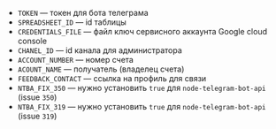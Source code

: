 - `TOKEN` — токен для бота телеграма
- `SPREADSHEET_ID` — id таблицы
- `CREDENTIALS_FILE` — файл ключ сервисного аккаунта Google cloud console
- `CHANEL_ID` — id канала для администратора
- `ACCOUNT_NUMBER` — номер счета
- `ACOUNT_NAME` — получатель (владелец счета)
- `FEEDBACK_CONTACT` — ссылка на профиль для связи
- `NTBA_FIX_350` — нужно установить `true` для `node-telegram-bot-api` (issue `350`)
- `NTBA_FIX_319` — нужно установить `true` для `node-telegram-bot-api` (issue `319`)
